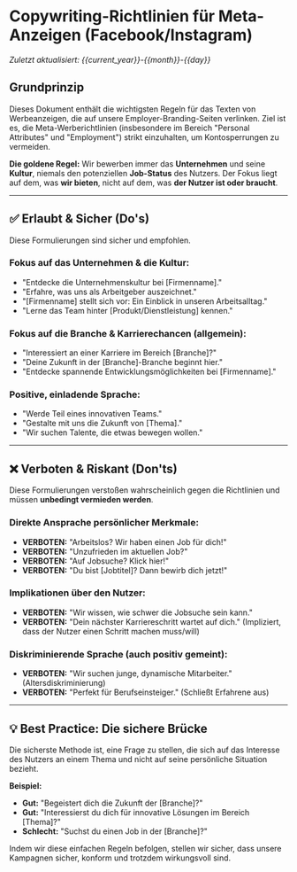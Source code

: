 # Copywriting-Richtlinien für Meta-Anzeigen (Facebook/Instagram)
_Zuletzt aktualisiert: {{current_year}}-{{month}}-{{day}}_

## Grundprinzip

Dieses Dokument enthält die wichtigsten Regeln für das Texten von Werbeanzeigen, die auf unsere Employer-Branding-Seiten verlinken. Ziel ist es, die Meta-Werberichtlinien (insbesondere im Bereich "Personal Attributes" und "Employment") strikt einzuhalten, um Kontosperrungen zu vermeiden.

**Die goldene Regel:** Wir bewerben immer das **Unternehmen** und seine **Kultur**, niemals den potenziellen **Job-Status** des Nutzers. Der Fokus liegt auf dem, was **wir bieten**, nicht auf dem, was **der Nutzer ist oder braucht**.

---

## ✅ Erlaubt & Sicher (Do's)

Diese Formulierungen sind sicher und empfohlen.

### Fokus auf das Unternehmen & die Kultur:
- "Entdecke die Unternehmenskultur bei [Firmenname]."
- "Erfahre, was uns als Arbeitgeber auszeichnet."
- "[Firmenname] stellt sich vor: Ein Einblick in unseren Arbeitsalltag."
- "Lerne das Team hinter [Produkt/Dienstleistung] kennen."

### Fokus auf die Branche & Karrierechancen (allgemein):
- "Interessiert an einer Karriere im Bereich [Branche]?"
- "Deine Zukunft in der [Branche]-Branche beginnt hier."
- "Entdecke spannende Entwicklungsmöglichkeiten bei [Firmenname]."

### Positive, einladende Sprache:
- "Werde Teil eines innovativen Teams."
- "Gestalte mit uns die Zukunft von [Thema]."
- "Wir suchen Talente, die etwas bewegen wollen."

---

## ❌ Verboten & Riskant (Don'ts)

Diese Formulierungen verstoßen wahrscheinlich gegen die Richtlinien und müssen **unbedingt vermieden werden**.

### Direkte Ansprache persönlicher Merkmale:
- **VERBOTEN:** "Arbeitslos? Wir haben einen Job für dich!"
- **VERBOTEN:** "Unzufrieden im aktuellen Job?"
- **VERBOTEN:** "Auf Jobsuche? Klick hier!"
- **VERBOTEN:** "Du bist [Jobtitel]? Dann bewirb dich jetzt!"

### Implikationen über den Nutzer:
- **VERBOTEN:** "Wir wissen, wie schwer die Jobsuche sein kann."
- **VERBOTEN:** "Dein nächster Karriereschritt wartet auf dich." (Impliziert, dass der Nutzer einen Schritt machen muss/will)

### Diskriminierende Sprache (auch positiv gemeint):
- **VERBOTEN:** "Wir suchen junge, dynamische Mitarbeiter." (Altersdiskriminierung)
- **VERBOTEN:** "Perfekt für Berufseinsteiger." (Schließt Erfahrene aus)

---

## 💡 Best Practice: Die sichere Brücke

Die sicherste Methode ist, eine Frage zu stellen, die sich auf das Interesse des Nutzers an einem Thema und nicht auf seine persönliche Situation bezieht.

**Beispiel:**
- **Gut:** "Begeistert dich die Zukunft der [Branche]?"
- **Gut:** "Interessierst du dich für innovative Lösungen im Bereich [Thema]?"
- **Schlecht:** "Suchst du einen Job in der [Branche]?"

Indem wir diese einfachen Regeln befolgen, stellen wir sicher, dass unsere Kampagnen sicher, konform und trotzdem wirkungsvoll sind.
